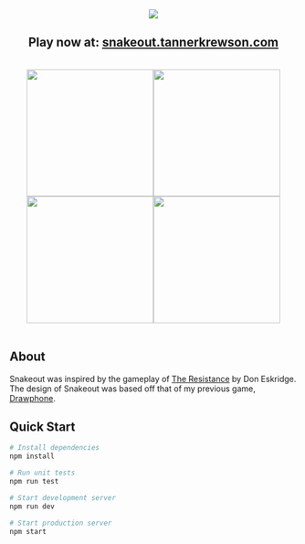 <div align="center">
  <img src="http://i.imgur.com/7ygjjn8.png"></img>
  <br>
  <h2>
    Play now at: <a href="http://snakeout.tannerkrewson.com/">snakeout.tannerkrewson.com</a>
  </h2>
  <br>
  <img src="http://i.imgur.com/QHHm5Ri.png" width="222"/><img src="http://i.imgur.com/xEGpyR1.png" width="222"/><img src="http://i.imgur.com/APJiF8d.png" width="222"/><img src="http://i.imgur.com/XdtBG7h.png" width="222"/>
</div>
<br>

## About

Snakeout was inspired by the gameplay of
[The Resistance](https://boardgamegeek.com/boardgame/41114/resistance) by Don
Eskridge. The design of Snakeout was based off that of my previous game, [Drawphone](http://drawphone.tannerkrewson.com/).

## Quick Start

```bash
# Install dependencies
npm install

# Run unit tests
npm run test

# Start development server
npm run dev

# Start production server
npm start
```

